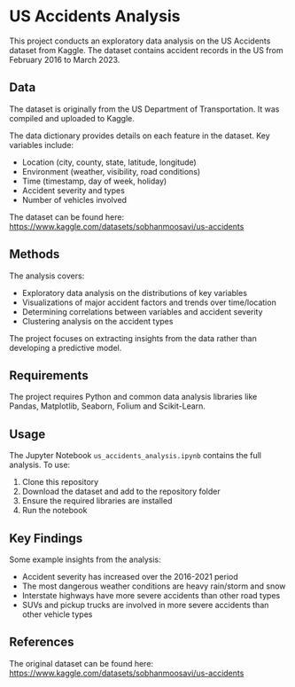 # US Accidents Analysis

This project conducts an exploratory data analysis on the US Accidents dataset from Kaggle. The dataset contains accident records in the US from February 2016 to March 2023.

## Data

The dataset is originally from the US Department of Transportation. It was compiled and uploaded to Kaggle.

The data dictionary provides details on each feature in the dataset. Key variables include:

- Location (city, county, state, latitude, longitude)
- Environment (weather, visibility, road conditions) 
- Time (timestamp, day of week, holiday)
- Accident severity and types
- Number of vehicles involved

The dataset can be found here: https://www.kaggle.com/datasets/sobhanmoosavi/us-accidents

## Methods

The analysis covers:

- Exploratory data analysis on the distributions of key variables
- Visualizations of major accident factors and trends over time/location
- Determining correlations between variables and accident severity
- Clustering analysis on the accident types

The project focuses on extracting insights from the data rather than developing a predictive model.

## Requirements

The project requires Python and common data analysis libraries like Pandas, Matplotlib, Seaborn, Folium and Scikit-Learn.

## Usage

The Jupyter Notebook `us_accidents_analysis.ipynb` contains the full analysis. To use:

1. Clone this repository
2. Download the dataset and add to the repository folder
3. Ensure the required libraries are installed
4. Run the notebook

## Key Findings

Some example insights from the analysis:

- Accident severity has increased over the 2016-2021 period
- The most dangerous weather conditions are heavy rain/storm and snow
- Interstate highways have more severe accidents than other road types
- SUVs and pickup trucks are involved in more severe accidents than other vehicle types

## References

The original dataset can be found here: https://www.kaggle.com/datasets/sobhanmoosavi/us-accidents
